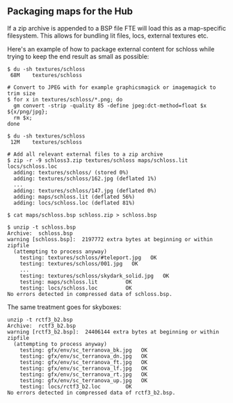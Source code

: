 Packaging maps for the Hub
--------------------------
If a zip archive is appended to a BSP file FTE will load
this as a map-specific filesystem. This allows for bundling
lit files, locs, external textures etc.

Here's an example of how to package external content for
schloss while trying to keep the end result as small as
possible:

```
$ du -sh textures/schloss
 68M	textures/schloss

# Convert to JPEG with for example graphicsmagick or imagemagick to trim size
$ for x in textures/schloss/*.png; do
  gm convert -strip -quality 85 -define jpeg:dct-method=float $x ${x/png/jpg};
  rm $x;
done

$ du -sh textures/schloss
 12M	textures/schloss

# Add all relevant external files to a zip archive
$ zip -r -9 schloss3.zip textures/schloss maps/schloss.lit locs/schloss.loc
  adding: textures/schloss/ (stored 0%)
  adding: textures/schloss/162.jpg (deflated 1%)
  ...
  adding: textures/schloss/147.jpg (deflated 0%)
  adding: maps/schloss.lit (deflated 56%)
  adding: locs/schloss.loc (deflated 81%)

$ cat maps/schloss.bsp schloss.zip > schloss.bsp

$ unzip -t schloss.bsp
Archive:  schloss.bsp
warning [schloss.bsp]:  2197772 extra bytes at beginning or within zipfile
  (attempting to process anyway)
    testing: textures/schloss/#teleport.jpg   OK
    testing: textures/schloss/001.jpg   OK
    ...
    testing: textures/schloss/skydark_solid.jpg   OK
    testing: maps/schloss.lit         OK
    testing: locs/schloss.loc         OK
No errors detected in compressed data of schloss.bsp.
```

The same treatment goes for skyboxes:
```
unzip -t rctf3_b2.bsp
Archive:  rctf3_b2.bsp
warning [rctf3_b2.bsp]:  24406144 extra bytes at beginning or within zipfile
  (attempting to process anyway)
    testing: gfx/env/sc_terranova_bk.jpg   OK
    testing: gfx/env/sc_terranova_dn.jpg   OK
    testing: gfx/env/sc_terranova_ft.jpg   OK
    testing: gfx/env/sc_terranova_lf.jpg   OK
    testing: gfx/env/sc_terranova_rt.jpg   OK
    testing: gfx/env/sc_terranova_up.jpg   OK
    testing: locs/rctf3_b2.loc        OK
No errors detected in compressed data of rctf3_b2.bsp.
```